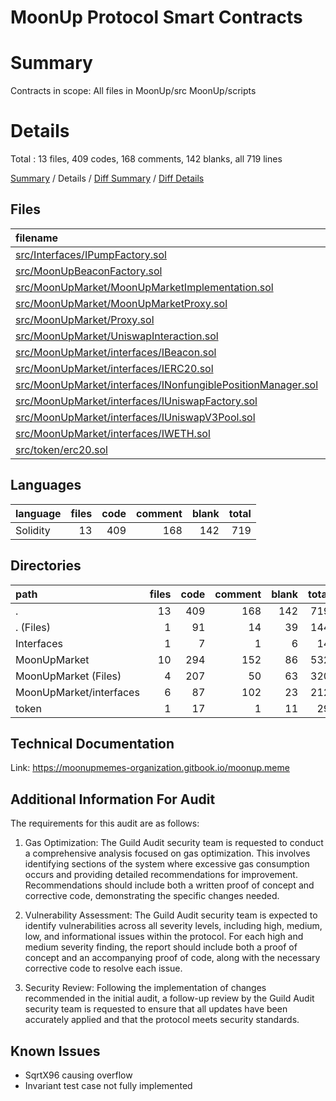 
# MoonUp Protocol Smart Contracts

# Summary

Contracts in scope: All files in
MoonUp/src
MoonUp/scripts


# Details

Total : 13 files,  409 codes, 168 comments, 142 blanks, all 719 lines

[Summary](results.md) / Details / [Diff Summary](diff.md) / [Diff Details](diff-details.md)

## Files
| filename | language | code | comment | blank | total |
| :--- | :--- | ---: | ---: | ---: | ---: |
| [src/Interfaces/IPumpFactory.sol](/src/Interfaces/IPumpFactory.sol) | Solidity | 7 | 1 | 6 | 14 |
| [src/MoonUpBeaconFactory.sol](/src/MoonUpBeaconFactory.sol) | Solidity | 91 | 14 | 39 | 144 |
| [src/MoonUpMarket/MoonUpMarketImplementation.sol](/src/MoonUpMarket/MoonUpMarketImplementation.sol) | Solidity | 151 | 1 | 40 | 192 |
| [src/MoonUpMarket/MoonUpMarketProxy.sol](/src/MoonUpMarket/MoonUpMarketProxy.sol) | Solidity | 17 | 21 | 9 | 47 |
| [src/MoonUpMarket/Proxy.sol](/src/MoonUpMarket/Proxy.sol) | Solidity | 24 | 27 | 11 | 62 |
| [src/MoonUpMarket/UniswapInteraction.sol](/src/MoonUpMarket/UniswapInteraction.sol) | Solidity | 15 | 1 | 3 | 19 |
| [src/MoonUpMarket/interfaces/IBeacon.sol](/src/MoonUpMarket/interfaces/IBeacon.sol) | Solidity | 4 | 9 | 2 | 15 |
| [src/MoonUpMarket/interfaces/IERC20.sol](/src/MoonUpMarket/interfaces/IERC20.sol) | Solidity | 11 | 58 | 9 | 78 |
| [src/MoonUpMarket/interfaces/INonfungiblePositionManager.sol](/src/MoonUpMarket/interfaces/INonfungiblePositionManager.sol) | Solidity | 30 | 16 | 3 | 49 |
| [src/MoonUpMarket/interfaces/IUniswapFactory.sol](/src/MoonUpMarket/interfaces/IUniswapFactory.sol) | Solidity | 13 | 17 | 3 | 33 |
| [src/MoonUpMarket/interfaces/IUniswapV3Pool.sol](/src/MoonUpMarket/interfaces/IUniswapV3Pool.sol) | Solidity | 19 | 1 | 5 | 25 |
| [src/MoonUpMarket/interfaces/IWETH.sol](/src/MoonUpMarket/interfaces/IWETH.sol) | Solidity | 10 | 1 | 1 | 12 |
| [src/token/erc20.sol](/src/token/erc20.sol) | Solidity | 17 | 1 | 11 | 29 |



## Languages
| language | files | code | comment | blank | total |
| :--- | ---: | ---: | ---: | ---: | ---: |
| Solidity | 13 | 409 | 168 | 142 | 719 |

## Directories
| path | files | code | comment | blank | total |
| :--- | ---: | ---: | ---: | ---: | ---: |
| . | 13 | 409 | 168 | 142 | 719 |
| . (Files) | 1 | 91 | 14 | 39 | 144 |
| Interfaces | 1 | 7 | 1 | 6 | 14 |
| MoonUpMarket | 10 | 294 | 152 | 86 | 532 |
| MoonUpMarket (Files) | 4 | 207 | 50 | 63 | 320 |
| MoonUpMarket/interfaces | 6 | 87 | 102 | 23 | 212 |
| token | 1 | 17 | 1 | 11 | 29 |


## Technical Documentation
Link: https://moonupmemes-organization.gitbook.io/moonup.meme

## Additional Information For Audit

The requirements for this audit are as follows:

1. Gas Optimization: The Guild Audit security team is requested to conduct a comprehensive analysis focused on gas optimization. This involves identifying sections of the system where excessive gas consumption occurs and providing detailed recommendations for improvement. Recommendations should include both a written proof of concept and corrective code, demonstrating the specific changes needed.

2. Vulnerability Assessment: The Guild Audit security team is expected to identify vulnerabilities across all severity levels, including high, medium, low, and informational issues within the protocol. For each high and medium severity finding, the report should include both a proof of concept and an accompanying proof of code, along with the necessary corrective code to resolve each issue.

3. Security Review: Following the implementation of changes recommended in the initial audit, a follow-up review by the Guild Audit security team is requested to ensure that all updates have been accurately applied and that the protocol meets security standards.

## Known Issues
- SqrtX96 causing overflow
- Invariant test case not fully implemented